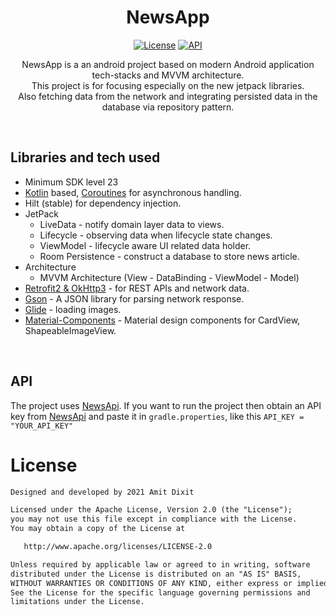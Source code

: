 <h1 align="center">NewsApp</h1>

<p align="center">
  <a href="https://opensource.org/licenses/Apache-2.0"><img alt="License" src="https://img.shields.io/badge/License-Apache%202.0-blue.svg"/></a>
  <a href="https://android-arsenal.com/api?level=23"><img alt="API" src="https://img.shields.io/badge/API-23%2B-brightgreen.svg?style=flat"/></a>

</p>

<p align="center">  
NewsApp is a an android project based on modern Android application tech-stacks and MVVM architecture.<br>This project is for focusing especially on the new jetpack libraries.<br>
Also fetching data from the network and integrating persisted data in the database via repository pattern.
</p>
<br>




## Libraries and tech used
- Minimum SDK level 23
- [Kotlin](https://kotlinlang.org/) based, [Coroutines](https://github.com/Kotlin/kotlinx.coroutines) for asynchronous handling.
- Hilt (stable) for dependency injection.
- JetPack
  - LiveData - notify domain layer data to views.
  - Lifecycle - observing data when lifecycle state changes.
  - ViewModel - lifecycle aware UI related data holder.
  - Room Persistence - construct a database to store news article.
- Architecture
  - MVVM Architecture (View - DataBinding - ViewModel - Model)
- [Retrofit2 & OkHttp3](https://github.com/square/retrofit) - for REST APIs and network data.
- [Gson](https://github.com/google/gson/) - A JSON library for parsing network response.
- [Glide](https://github.com/bumptech/glide) - loading images.
- [Material-Components](https://github.com/material-components/material-components-android) - Material design components for CardView, ShapeableImageView.
<br>

## API
The project uses [NewsApi](https://newsapi.org/). If you want to run the project then obtain an API key from [NewsApi](https://newsapi.org/) and paste it in ``gradle.properties``, like this ``API_KEY = "YOUR_API_KEY"``
<br>

# License
```xml
Designed and developed by 2021 Amit Dixit

Licensed under the Apache License, Version 2.0 (the "License");
you may not use this file except in compliance with the License.
You may obtain a copy of the License at

   http://www.apache.org/licenses/LICENSE-2.0

Unless required by applicable law or agreed to in writing, software
distributed under the License is distributed on an "AS IS" BASIS,
WITHOUT WARRANTIES OR CONDITIONS OF ANY KIND, either express or implied.
See the License for the specific language governing permissions and
limitations under the License.
```
